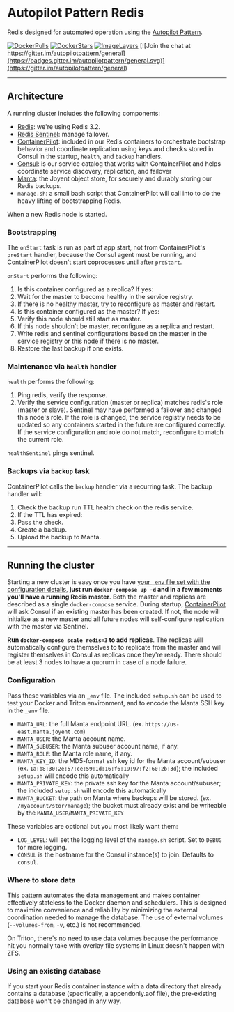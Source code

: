 # Autopilot Pattern Redis

Redis designed for automated operation using the [Autopilot Pattern](http://autopilotpattern.io/).

[![DockerPulls](https://img.shields.io/docker/pulls/faithlife/redis.svg)](https://registry.hub.docker.com/u/faithlife/redis/)
[![DockerStars](https://img.shields.io/docker/stars/faithlife/redis.svg)](https://registry.hub.docker.com/u/faithlife/redis/)
[![ImageLayers](https://badge.imagelayers.io/faithlife/redis:autopilot.svg)](https://imagelayers.io/?images=faithlife/redis:autopilot)
[![Join the chat at https://gitter.im/autopilotpattern/general](https://badges.gitter.im/autopilotpattern/general.svg)](https://gitter.im/autopilotpattern/general)

---

## Architecture

A running cluster includes the following components:

- [Redis](http://redis.io/): we're using Redis 3.2.
- [Redis Sentinel](http://redis.io/topics/sentinel): manage failover.
- [ContainerPilot](https://www.joyent.com/containerpilot): included in our Redis containers to orchestrate bootstrap behavior and coordinate replication using keys and checks stored in Consul in the startup, `health`, and `backup` handlers.
- [Consul](https://www.consul.io/): is our service catalog that works with ContainerPilot and helps coordinate service discovery, replication, and failover
- [Manta](https://www.joyent.com/object-storage): the Joyent object store, for securely and durably storing our Redis backups.
- `manage.sh`: a small bash script that ContainerPilot will call into to do the heavy lifting of bootstrapping Redis.

When a new Redis node is started.


### Bootstrapping

The `onStart` task is run as part of app start, not from ContainerPilot's `preStart` handler,
because the Consul agent must be running, and ContainerPilot doesn't start coprocesses until
after `preStart`.

`onStart` performs the following:

1. Is this container configured as a replica? If yes:
  1. Wait for the master to become healthy in the service registry.
  1. If there is no healthy master, try to reconfigure as master and restart.
1. Is this container configured as the master? If yes:
  1. Verify this node should still start as master.
  1. If this node shouldn't be master, reconfigure as a replica and restart.
1. Write redis and sentinel configurations based on the master in the service registry or this node if there is no master.
1. Restore the last backup if one exists.

### Maintenance via `health` handler

`health` performs the following:

1. Ping redis, verify the response.
1. Verify the service configuration (master or replica) matches redis's role (master or slave). Sentinel may have performed a failover and changed this node's role. If the role is changed, the service registry needs to be updated so any containers started in the future are configured correctly. If the service configuration and role do not match, reconfigure to match the current role.

`healthSentinel` pings sentinel.

### Backups via `backup` task

ContainerPilot calls the `backup` handler via a recurring task. The backup handler will:

1. Check the backup run TTL health check on the redis service.
1. If the TTL has expired:
  1. Pass the check.
  1. Create a backup.
  1. Upload the backup to Manta.

---

## Running the cluster

Starting a new cluster is easy once you have [your `_env` file set with the configuration details](#configuration), **just run `docker-compose up -d` and in a few moments you'll have a running Redis master**. Both the master and replicas are described as a single `docker-compose` service. During startup, [ContainerPilot](http://containerpilot.io) will ask Consul if an existing master has been created. If not, the node will initialize as a new master and all future nodes will self-configure replication with the master via Sentinel.

**Run `docker-compose scale redis=3` to add replicas**. The replicas will automatically configure themselves to to replicate from the master and will register themselves in Consul as replicas once they're ready. There should be at least 3 nodes to have a quorum in case of a node failure.

### Configuration

Pass these variables via an `_env` file. The included `setup.sh` can be used to test your Docker and Triton environment, and to encode the Manta SSH key in the `_env` file.

- `MANTA_URL`: the full Manta endpoint URL. (ex. `https://us-east.manta.joyent.com`)
- `MANTA_USER`: the Manta account name.
- `MANTA_SUBUSER`: the Manta subuser account name, if any.
- `MANTA_ROLE`: the Manta role name, if any.
- `MANTA_KEY_ID`: the MD5-format ssh key id for the Manta account/subuser (ex. `1a:b8:30:2e:57:ce:59:1d:16:f6:19:97:f2:60:2b:3d`); the included `setup.sh` will encode this automatically
- `MANTA_PRIVATE_KEY`: the private ssh key for the Manta account/subuser; the included `setup.sh` will encode this automatically
- `MANTA_BUCKET`: the path on Manta where backups will be stored. (ex. `/myaccount/stor/manage`); the bucket must already exist and be writeable by the `MANTA_USER`/`MANTA_PRIVATE_KEY`

These variables are optional but you most likely want them:

- `LOG_LEVEL`: will set the logging level of the `manage.sh` script. Set to `DEBUG` for more logging.
- `CONSUL` is the hostname for the Consul instance(s) to join. Defaults to `consul`.

### Where to store data

This pattern automates the data management and makes container effectively stateless to the Docker daemon and schedulers. This is designed to maximize convenience and reliability by minimizing the external coordination needed to manage the database. The use of external volumes (`--volumes-from`, `-v`, etc.) is not recommended.

On Triton, there's no need to use data volumes because the performance hit you normally take with overlay file systems in Linux doesn't happen with ZFS.

### Using an existing database

If you start your Redis container instance with a data directory that already contains a database (specifically, a appendonly.aof file), the pre-existing database won't be changed in any way.
